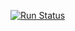 [![Run Status](https://apibeta.shippable.com/projects/575a33f4c77dae78a8fd32e2/badge?branch=master)]()

